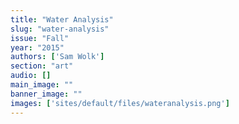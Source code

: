 ```yaml
---
title: "Water Analysis"
slug: "water-analysis"
issue: "Fall"
year: "2015"
authors: ['Sam Wolk']
section: "art"
audio: []
main_image: ""
banner_image: ""
images: ['sites/default/files/wateranalysis.png']
---
```

